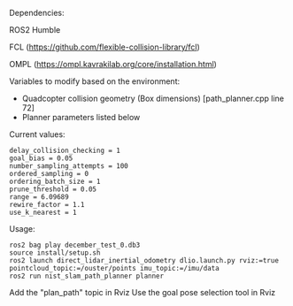 Dependencies:

ROS2 Humble

FCL (https://github.com/flexible-collision-library/fcl)

OMPL (https://ompl.kavrakilab.org/core/installation.html)

Variables to modify based on the environment:

- Quadcopter collision geometry (Box dimensions) [path_planner.cpp line 72]
- Planner parameters listed below

Current values:
```
delay_collision_checking = 1
goal_bias = 0.05
number_sampling_attempts = 100
ordered_sampling = 0
ordering_batch_size = 1
prune_threshold = 0.05
range = 6.09689
rewire_factor = 1.1
use_k_nearest = 1
```

Usage:
```
ros2 bag play december_test_0.db3
source install/setup.sh
ros2 launch direct_lidar_inertial_odometry dlio.launch.py rviz:=true pointcloud_topic:=/ouster/points imu_topic:=/imu/data
ros2 run nist_slam_path_planner planner  
```
Add the "plan_path" topic in Rviz
Use the goal pose selection tool in Rviz
